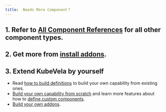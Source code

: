 ```yaml
---
title:  Needs More Component？
---
```


## 1. Refer to [All Component References](./references) for all other component types.

## 2. Get more from [install addons](../../how-to/cli/addon/addon).

## 3. Extend KubeVela by yourself

* Read [how to build definitions](../../platform-engineers/cue/definition-edit) to build your own capability from existing ones.
* [Build your own capability from scratch](../../platform-engineers/cue/advanced)
  and learn more features about how to [define custom components](../../platform-engineers/components/custom-component).
* [Build your own addons](../../platform-engineers/addon/intro).  
